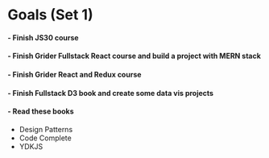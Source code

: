# Goals (Set 1)

#### - Finish JS30 course
#### - Finish Grider Fullstack React course and build a project with MERN stack
#### - Finish Grider React and Redux course
#### - Finish Fullstack D3 book and create some data vis projects
#### - Read these books
- Design Patterns
- Code Complete
- YDKJS
